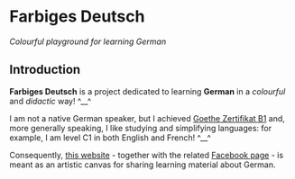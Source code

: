 # Farbiges Deutsch

*Colourful playground for learning German*


## Introduction


**Farbiges Deutsch** is a project dedicated to learning **German** in a *colourful* and *didactic* way! ^\_\_^

I am not a native German speaker, but I achieved [Goethe Zertifikat B1](https://www.goethe.de/de/spr/kup/prf/prf/gzb1.html) and, more generally speaking, I like studying and simplifying languages: for example, I am level C1 in both English and French! ^\_\_^

Consequently, [this website](http://gianlucacosta.info/FarbigesDeutsch) - together with the related [Facebook page](https://www.facebook.com/FarbigesDeutsch/) - is meant as an artistic canvas for sharing learning material about German.
